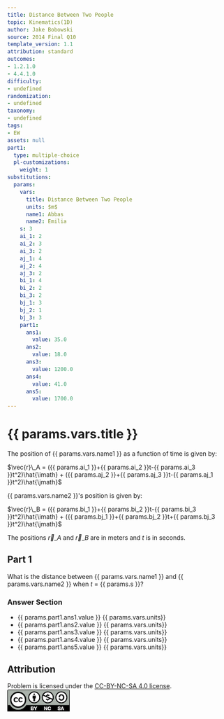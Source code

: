```yaml
---
title: Distance Between Two People
topic: Kinematics(1D)
author: Jake Bobowski
source: 2014 Final Q10
template_version: 1.1
attribution: standard
outcomes:
- 1.2.1.0
- 4.4.1.0
difficulty:
- undefined
randomization:
- undefined
taxonomy:
- undefined
tags:
- EW
assets: null
part1:
  type: multiple-choice
  pl-customizations:
    weight: 1
substitutions:
  params:
    vars:
      title: Distance Between Two People
      units: $m$
      name1: Abbas
      name2: Emilia
    s: 3
    ai_1: 2
    ai_2: 3
    ai_3: 2
    aj_1: 4
    aj_2: 4
    aj_3: 2
    bi_1: 4
    bi_2: 2
    bi_3: 2
    bj_1: 3
    bj_2: 1
    bj_3: 3
    part1:
      ans1:
        value: 35.0
      ans2:
        value: 18.0
      ans3:
        value: 1200.0
      ans4:
        value: 41.0
      ans5:
        value: 1700.0
---
```

# {{ params.vars.title }}
The position of {{ params.vars.name1 }} as a function of time is given by:

$\vec{r}\_A = ({{ params.ai_1 }}+{{ params.ai_2 }}t-{{ params.ai_3 }}t^2)\hat{\imath} + ({{ params.aj_2 }}+{{ params.aj_3 }}t-{{ params.aj_1 }}t^2)\hat{\jmath}$

{{ params.vars.name2 }}'s position is given by:

$\vec{r}\_B = ({{ params.bi_1 }}+{{ params.bi_2 }}t-{{ params.bi_3 }}t^2)\hat{\imath} + ({{ params.bj_1 }}+{{ params.bj_2 }}t+{{ params.bj_3 }}t^2)\hat{\jmath}$

The positions $\vec{r}\_A$ and $\vec{r}\_B$ are in meters and $t$ is in seconds.

## Part 1

What is the distance between {{ params.vars.name1 }} and {{ params.vars.name2 }} when $t$ = {{ params.s }}?

### Answer Section

- {{ params.part1.ans1.value }} {{ params.vars.units}}
- {{ params.part1.ans2.value }} {{ params.vars.units}}
- {{ params.part1.ans3.value }} {{ params.vars.units}}
- {{ params.part1.ans4.value }} {{ params.vars.units}}
- {{ params.part1.ans5.value }} {{ params.vars.units}}

## Attribution

Problem is licensed under the [CC-BY-NC-SA 4.0 license](https://creativecommons.org/licenses/by-nc-sa/4.0/).<br> ![The Creative Commons 4.0 license requiring attribution-BY, non-commercial-NC, and share-alike-SA license.](https://raw.githubusercontent.com/firasm/bits/master/by-nc-sa.png)